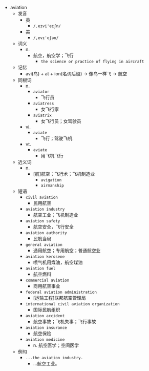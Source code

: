 - aviation
  - 发音
    - 英
      - `/ˌeɪvi'eɪʃn/`
    - 美
      - `/,evɪ'eʃən/`
  - 词义
    - n.
      - 航空，航空学；飞行
        - `the science or practice of flying in aircraft`
  - 记忆
    - avi(鸟) + at + ion(名词后缀) → 像鸟一样飞 → 航空
  - 同根词
    - n.
      - `aviator`
        - 飞行员
      - `aviatress`
        - 女飞行家
      - `aviatrix`
        - 女飞行员；女驾驶员
    - vi.
      - `aviate`
        - 飞行；驾驶飞机
    - vt.
      - `aviate`
        - 用飞机飞行
  - 近义词
    - n.
      - [航]航空；飞行术；飞机制造业
        - `avigation`
        - `airmanship`
  - 短语
    - `civil aviation`
      - 民用航空 
    - `aviation industry`
      - 航空工业；飞机制造业 
    - `aviation safety`
      - 航空安全，飞行安全 
    - `aviation authority`
      - 民航当局 
    - `general aviation`
      - 通用航空；专用航空；普通航空业 
    - `aviation kerosene`
      - 喷气机用煤油，航空煤油 
    - `aviation fuel`
      - 航空燃料 
    - `commercial aviation`
      - 商用航空事业 
    - `federal aviation administration`
      - [运输工程]联邦航空管理局 
    - `international civil aviation organization`
      - 国际民航组织 
    - `aviation accident`
      - 航空事故；飞机失事；飞行事故 
    - `aviation insurance`
      - 航空保险 
    - `aviation medicine`
      - n. 航空医学；空间医学 
  - 例句
    - `...the aviation industry.`
      - …航空工业。


